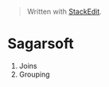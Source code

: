 


> Written with [StackEdit](https://stackedit.io/).
# Sagarsoft

1. Joins
2. Grouping

<!--stackedit_data:
eyJoaXN0b3J5IjpbMTg2NjE0ODc1NywxNTI3Mjg0OTNdfQ==
-->